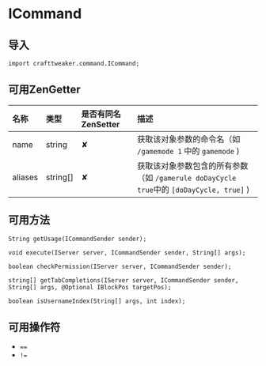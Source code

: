 # ICommand

## 导入

`import crafttweaker.command.ICommand;`

## 可用ZenGetter

| 名称 | 类型 | 是否有同名ZenSetter | 描述 |
| :--- | :--- | :--- | :--- |
| name | string | ✘ | 获取该对象参数的命令名（如 `/gamemode 1` 中的 `gamemode` \) |
| aliases | string\[\] | ✘ | 获取该对象参数包含的所有参数（如 `/gamerule doDayCycle true`中的 `[doDayCycle, true]` \) |

## 可用方法

`String getUsage(ICommandSender sender);`

`void execute(IServer server, ICommandSender sender, String[] args);`

`boolean checkPermission(IServer server, ICommandSender sender);`

`string[] getTabCompletions(IServer server, ICommandSender sender, String[] args, @Optional IBlockPos targetPos);`

`boolean isUsernameIndex(String[] args, int index);`

## 可用操作符

* `==`
* `!=`

